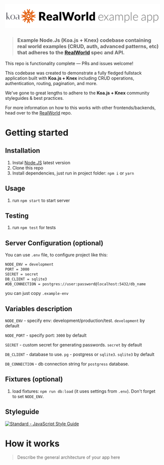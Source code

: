 # ![RealWorld Example App - BlogServer](logo.png)

> ### Example Node.Js (Koa.js + Knex) codebase containing real world examples (CRUD, auth, advanced patterns, etc) that adheres to the [RealWorld](https://github.com/gothinkster/realworld-example-apps) spec and API.

This repo is functionality complete — PRs and issues welcome!

This codebase was created to demonstrate a fully fledged fullstack application built with **Koa.js + Knex** including CRUD operations, authentication, routing, pagination, and more.

We've gone to great lengths to adhere to the **Koa.js + Knex** community styleguides & best practices.

For more information on how to this works with other frontends/backends, head over to the [RealWorld](https://github.com/gothinkster/realworld) repo.

# Getting started

## Installation

1. Instal [Node.JS](https://nodejs.org/en/download/package-manager/) latest version
2. Clone this repo
3. Install dependencies, just run in project folder: `npm i` or `yarn`

## Usage

1. run `npm start` to start server

## Testing

1. run `npm test` for tests

## Server Configuration (optional)

You can use `.env` file, to configure project like this:

```
NODE_ENV = development
PORT = 3000
SECRET = secret
DB_CLIENT = sqlite3
#DB_CONNECTION = postgres://user:password@localhost:5432/db_name
```

you can just copy `.example-env`

## Variables description

`NODE_ENV` - specify env: development/production/test. `development` by default

`NODE_PORT` - specify port: `3000` by default

`SECRET` - custom secret for generating passwords. `secret` by default

`DB_CLIENT` - database to use. `pg` - postgress or `sqlite3`. `sqlite3` by default

`DB_CONNECTION` - db connection string for `postgress` database.

## Fixtures (optional)

1. load fixtures: `npm run db:load` (it uses settings from `.env`). Don't forget to set `NODE_ENV`.

## Styleguide

[![Standard - JavaScript Style Guide](https://cdn.rawgit.com/feross/standard/master/badge.svg)](https://github.com/feross/standard)

# How it works

> Describe the general architecture of your app here
